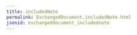 ```yaml
---
title: includedNote
permalink: ExchangedDocument.includedNote.html
jsonid: exchangeddocument_includednote
---
```

